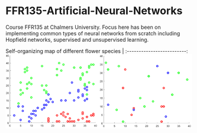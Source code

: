 # FFR135-Artificial-Neural-Networks
Course FFR135 at Chalmers University. Focus here has been on implementing common types of neural networks from scratch including Hopfield networks, supervised and unsupervised learning.

Self-organizing map of different flower species |
:-------------------------:
![](https://github.com/erik-norlin/FFR135-Artificial-Neural-Networks/blob/main/Home%20work%203/SelfOrganisingMap/SOM.png?raw=true)
